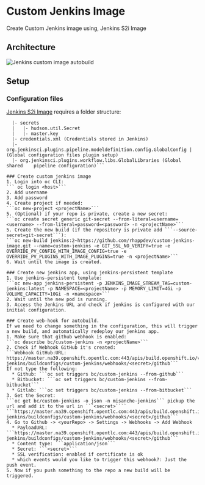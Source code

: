 # Custom Jenkins Image
Create Custom Jenkins image using, Jenkins S2i Image

## Architecture
![Jenkins custom image autobuild](https://github.com/rhappdev/assets/blob/master/custom_jenkins_image/custom_jenkins_autobuild.png)

## Setup

### Configuration files
[Jenkins S2i Image](https://github.com/openshift/jenkins) requires a folder structure:
```configuration
  |- secrets
  |   |- hudson.util.Secret
  |   |- master.key
  |- credentials.xml (Credentials stored in Jenkins)
  |- org.jenkinsci.plugins.pipeline.modeldefinition.config.GlobalConfig |  (Global configuration files plugin setup)
  |- org.jenkinsci.plugins.workflow.libs.GlobalLibraries (Global shared    pipeline configuration)```

### Create custom jenkins image
1. Login into oc CLI: 
``` oc login <host>```
2. Add username
3. Add password
4. Create project if needed:
```oc new-project <projectName>```
5. (Optional) if your repo is private, create a new secret:
```oc create secret generic git-secret --from-literal=username=<username> --from-literal=password=<password> -n <projectName>```
5. Create the new build (if the repository is private add ```--source-secret=git-secret```):
```oc new-build jenkins:2~https://github.com/rhappdev/custom-jenkins-image.git --name=custom-jenkins -e GIT_SSL_NO_VERIFY=true -e OVERRIDE_PV_CONFIG_WITH_IMAGE_CONFIG=true -e OVERRIDE_PV_PLUGINS_WITH_IMAGE_PLUGINS=true -n <projectName>```
6. Wait until the image is created.

### Create new jenkins app, using jenkins-persistent template
1. Use jenkins-persistent template:
```oc new-app jenkins-persistent -p JENKINS_IMAGE_STREAM_TAG=custom-jenkins:latest -p NAMESPACE=<projectName> -p MEMORY_LIMIT=4Gi -p VOLUME_CAPACITY=10Gi -n <namespace>```
2. Wait until the new pod is running.
3. Access the Jenkins URL and check if jenkins is configured with our initial configuration.

### Create web-hook for autobuild.
If we need to change something in the configuration, this will trigger a new build, and automatically redeploy our jenkins app.
1. Make sure that github webhook is enabled:
```oc describe bc/custom-jenkins -n <projectName>```
2. Check if Webhook GitHub it's created:
```Webhook GitHub:URL:	https://master.na39.openshift.opentlc.com:443/apis/build.openshift.io/v1/namespaces/misanche-jenkins/buildconfigs/custom-jenkins/webhooks/<secret>/github```
If not type the following:
  * Github: ```oc set triggers bc/custom-jenkins --from-github```
  * Bitbucket: ```oc set triggers bc/custom-jenkins --from-bitbucket```
  * Gitlab: ```oc set triggers bc/custom-jenkins --from-bitbucket```
3. Get the Secret:
```oc get bc/custom-jenkins -o json -n misanche-jenkins``` pickup the url and add it to the url in ```<secret>````
```https://master.na39.openshift.opentlc.com:443/apis/build.openshift.io/v1/namespaces/misanche-jenkins/buildconfigs/custom-jenkins/webhooks/<secret>/github```
4. Go to Github -> <yourRepo> -> Settings -> Webhooks -> Add Webhook
  * PayloadURL: ```https://master.na39.openshift.opentlc.com:443/apis/build.openshift.io/v1/namespaces/misanche-jenkins/buildconfigs/custom-jenkins/webhooks/<secret>/github```
  * Content type: ```application/json```
  * Secret: ```<secret>```
  * SSL verification: enabled if certificate is ok
  * which events would you like to trigger this webhook?: Just the push event.
5. Now if you push something to the repo a new build will be triggered.

